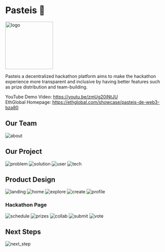 # Pasteis 🍮
<img src="./images/logo.png" alt="logo" width="150"/>

Pasteis a decentralized hackathon platform aims to make the hackathon experience more transparent and inclusive by having better features such as prize distribution and team-building. 

YouTube Demo Video: https://youtu.be/zmUg20iNtJU   
EthGlobal Homepage: https://ethglobal.com/showcase/pasteis-de-web3-bza80  

## Our Team
![about](./images/about.png)

## Our Project
![problem](./images/problem.png)
![solution](./images/solution.png)
![user](./images/user_story.png)
![tech](./images/tech.png)

## Product Design
![landing](./images/landing.png)
![home](./images/home.png)
![explore](./images/explore.png)
![create](./images/create.png)
![profile](./images/profile.png)

### Hackathon Page
![schedule](./images/hackathon-schedule.png)
![prizes](./images/hackathon-prizes.png)
![collab](./images/hackathon-collab.png)
![submit](./images/hackathon-submit.png)
![vote](./images/hackathon-vote.png)

## Next Steps
![next_step](./images/next_step.png)


